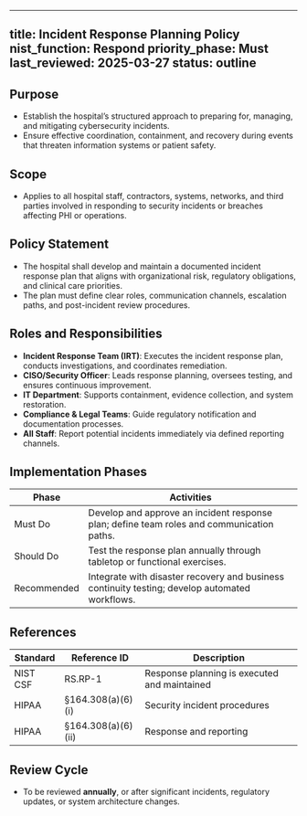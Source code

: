  
---
title: Incident Response Planning Policy
nist_function: Respond
priority_phase: Must
last_reviewed: 2025-03-27
status: outline
---

## Purpose
- Establish the hospital’s structured approach to preparing for, managing, and mitigating cybersecurity incidents.
- Ensure effective coordination, containment, and recovery during events that threaten information systems or patient safety.

## Scope
- Applies to all hospital staff, contractors, systems, networks, and third parties involved in responding to security incidents or breaches affecting PHI or operations.

## Policy Statement
- The hospital shall develop and maintain a documented incident response plan that aligns with organizational risk, regulatory obligations, and clinical care priorities.
- The plan must define clear roles, communication channels, escalation paths, and post-incident review procedures.

## Roles and Responsibilities
- **Incident Response Team (IRT)**: Executes the incident response plan, conducts investigations, and coordinates remediation.
- **CISO/Security Officer**: Leads response planning, oversees testing, and ensures continuous improvement.
- **IT Department**: Supports containment, evidence collection, and system restoration.
- **Compliance & Legal Teams**: Guide regulatory notification and documentation processes.
- **All Staff**: Report potential incidents immediately via defined reporting channels.

## Implementation Phases

| Phase        | Activities                                                                   |
|--------------|-------------------------------------------------------------------------------|
| Must Do      | Develop and approve an incident response plan; define team roles and communication paths. |
| Should Do    | Test the response plan annually through tabletop or functional exercises.    |
| Recommended  | Integrate with disaster recovery and business continuity testing; develop automated workflows. |

## References

| Standard | Reference ID             | Description                                           |
|----------|--------------------------|-------------------------------------------------------|
| NIST CSF | RS.RP-1                   | Response planning is executed and maintained          |
| HIPAA    | §164.308(a)(6)(i)         | Security incident procedures                          |
| HIPAA    | §164.308(a)(6)(ii)        | Response and reporting                                |

## Review Cycle
- To be reviewed **annually**, or after significant incidents, regulatory updates, or system architecture changes.
